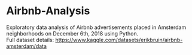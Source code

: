 # Airbnb-Analysis

Exploratory data analysis of Airbnb advertisements placed in Amsterdam neighborhoods on December 6th, 2018 using Python.     
Full dataset details: https://www.kaggle.com/datasets/erikbruin/airbnb-amsterdam/data
